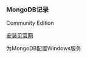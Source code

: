 ### MongoDB记录

Community Edition

[安装见官网](https://docs.mongodb.com/manual/installation/)

为MongoDB配置Windows服务

